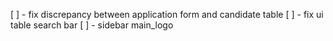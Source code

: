 [ ] - fix discrepancy between application form and candidate table
[ ] - fix ui table search bar
[ ] - sidebar main_logo
